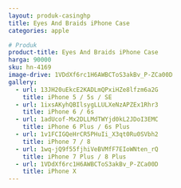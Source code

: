 ```yaml
---
layout: produk-casinghp
title: Eyes And Braids iPhone Case
categories: apple

# Produk
product-title: Eyes And Braids iPhone Case
harga: 90000
sku: hn-4169
image-drive: 1VDdXf6rc1H6AWBCToS3akBv_P-ZCa00D
gallery:
  - url: 13JH20uEkcE2KADLmQPxiHZe8lfzm6a2G
    title: iPhone 5 / 5s / SE
  - url: 1ixsAKyhQBIlsygLLULXeNzAPZEx1Rhr3
    title: iPhone 6 / 6s
  - url: 1adUcof-Mx2DLLMdTWYjd0kL2JDoI3EMC
    title: iPhone 6 Plus / 6s Plus
  - url: 1v1FCIGQeHrCR5PHuIi_X3qt0Ru0SVbh2
    title: iPhone 7 / 8
  - url: 1wq-jQ9f55fjhiVeBVMfF7EIoWNten_rQ
    title: iPhone 7 Plus / 8 Plus
  - url: 1VDdXf6rc1H6AWBCToS3akBv_P-ZCa00D
    title: iPhone X
---
```

